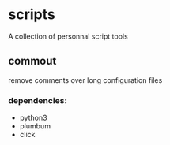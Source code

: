 # scripts
A collection of personnal script tools

## commout
remove comments over long configuration files
### dependencies:
- python3
- plumbum
- click
